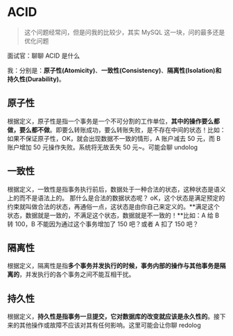 # ACID

> 这个问题经常问，但是问我的比较少，其实 MySQL 这一块，问的最多还是优化问题

面试官：聊聊 ACID 是什么

我：分别是：**原子性(Atomicity)**、**一致性(Consistency)**、**隔离性(Isolation)**和**持久性(Durability)**。

## 原子性

根据定义，原子性是指一个事务是一个不可分割的工作单位，**其中的操作要么都做，要么都不做**。即要么转账成功，要么转账失败，是不存在中间的状态！比如：如果不保证原子性，OK，就会出现数据不一致的情形，A 账户减去 50 元，而 B 账户增加 50 元操作失败。系统将无故丢失 50 元~。可能会聊 undolog

## 一致性

根据定义，一致性是指事务执行前后，数据处于一种合法的状态，这种状态是语义上的而不是语法上的。 那什么是合法的数据状态呢？ oK，这个状态是满足预定的约束就叫做合法的状态，再通俗一点，这状态是由你自己来定义的。**满足这个状态，数据就是一致的，不满足这个状态，数据就是不一致的！**比如：A 给 B 转 100，B 不能因为通过这个事务增加了 150 吧？或者 A 扣了 150 吧？

## 隔离性

根据定义，隔离性是指**多个事务并发执行的时候，事务内部的操作与其他事务是隔离的**，并发执行的各个事务之间不能互相干扰。

## 持久性

根据定义，**持久性是指事务一旦提交，它对数据库的改变就应该是永久性的**。接下来的其他操作或故障不应该对其有任何影响。这里可能会让你聊 redolog
